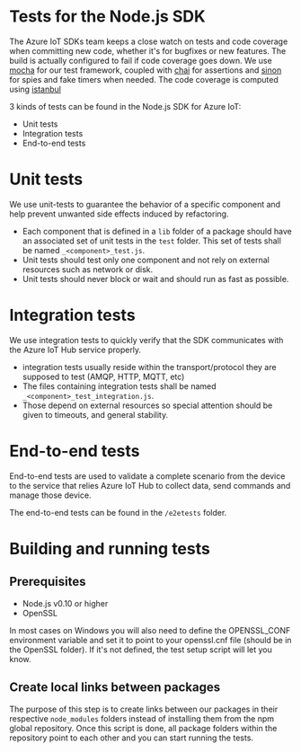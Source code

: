 # Tests for the Node.js SDK

The Azure IoT SDKs team keeps a close watch on tests and code coverage when committing new code, whether it's for bugfixes or new features. The build is actually configured to fail if code coverage goes down.
We use [mocha](http://mochajs.org/) for our test framework, coupled with [chai](http://chaijs.com/) for assertions and [sinon](http://sinonjs.org/) for spies and fake timers when needed.
The code coverage is computed using [istanbul](https://gotwarlost.github.io/istanbul/) 

3 kinds of tests can be found in the Node.js SDK for Azure IoT:
- Unit tests
- Integration tests
- End-to-end tests

# Unit tests
We use unit-tests to guarantee the behavior of a specific component and help prevent unwanted side effects induced by refactoring.

- Each component that is defined in a `lib` folder of a package should have an associated set of unit tests in the `test` folder. This set of tests shall be named `_<component>_test.js`. 
- Unit tests should test only one component and not rely on external resources such as network or disk. 
- Unit tests should never block or wait and should run as fast as possible.

# Integration tests
We use integration tests to quickly verify that the SDK communicates with the Azure IoT Hub service properly.

- integration tests usually reside within the transport/protocol they are supposed to test (AMQP, HTTP, MQTT, etc)
- The files containing integration tests shall be named `_<component>_test_integration.js`.
- Those depend on external resources so special attention should be given to timeouts, and general stability.

# End-to-end tests
End-to-end tests are used to validate a complete scenario from the device to the service that relies Azure IoT Hub to collect data, send commands and manage those device.

The end-to-end tests can be found in the `/e2etests` folder. 

# Building and running tests
## Prerequisites
- Node.js v0.10 or higher
- OpenSSL

In most cases on Windows you will also need to define the OPENSSL_CONF environment variable and set it to point to your openssl.cnf file (should be in the OpenSSL folder). If it's not defined, the test setup script will let you know. 

## Create local links between packages
The purpose of this step is to create links between our packages in their respective `node_modules` folders instead of installing them from the npm global repository. Once this script is done, all package folders within the repository point to each other and you can start running the tests.



